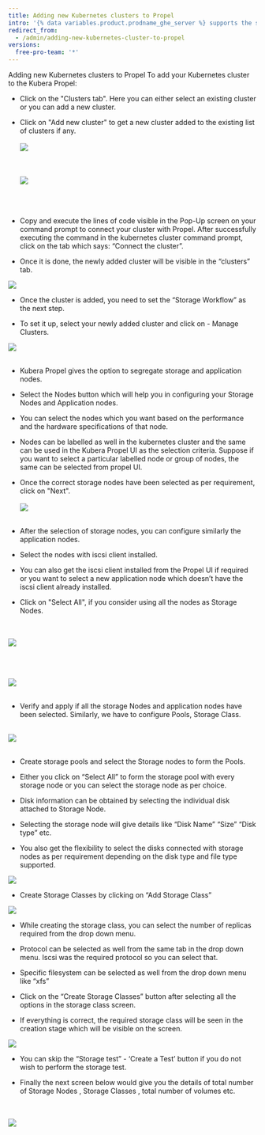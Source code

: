```yaml
---
title: Adding new Kubernetes clusters to Propel
intro: '{% data variables.product.prodname_ghe_server %} supports the same powerful API available on {% data variables.product.prodname_dotcom_the_website %} as well as its own set of API endpoints.'
redirect_from:
  - /admin/adding-new-kubernetes-cluster-to-propel
versions:
  free-pro-team: '*'
---
```


Adding new Kubernetes clusters to Propel
To add your Kubernetes cluster to the Kubera Propel:

* Click on the "Clusters tab". Here you can either select an existing cluster or you can add a new    cluster. 
* Click on "Add new cluster" to get a new cluster added to the existing list of clusters if any.
<br><br>
<a href="/assets/images/propel2.png"><img class="image-with-border" src="/assets/images/propel2.png"></a>
<br><br>
<br><br>
<a href="/assets/images/propel3.png"><img class="image-with-border" src="/assets/images/propel3.png"></a>
<br><br>
<br><br>
* Copy and execute the lines of code visible in the Pop-Up screen on your command prompt to connect your cluster with Propel. After successfully executing the command in the kubernetes cluster command prompt, click on the tab which says: “Connect the cluster”.

* Once it is done, the newly added cluster will be visible in the “clusters” tab.

<a href="/assets/images/propel4.png"><img class="image-with-border" src="/assets/images/propel4.png"></a>



* Once the cluster is added, you need to set the “Storage Workflow” as the next step. 

* To set it up, select your newly added cluster and click on - Manage Clusters. 

<a href="/assets/images/propel5.png"><img class="image-with-border" src="/assets/images/propel5.png"></a>
<br><br>


* Kubera Propel gives the option to segregate storage and application nodes.

* Select the Nodes button which will help you in configuring your Storage Nodes and Application nodes.

* You can select the nodes which you want based on the performance and the hardware specifications of that node.

* Nodes can be labelled as well in the kubernetes cluster and the same can be used in the Kubera Propel UI as the selection criteria. Suppose if you want to select a particular  labelled node or group of nodes, the same can be selected from propel UI.

* Once the correct storage nodes have been selected as per requirement, click on "Next".
<br><br>
<a href="/assets/images/propel6.png"><img class="image-with-border" src="/assets/images/propel6.png"></a>
<br><br>

* After the selection of storage nodes, you can configure similarly the application nodes.

* Select the nodes with iscsi client installed. 

* You can also get the iscsi client installed from the Propel UI if required or you want to select a new application node which doesn’t have the iscsi client already installed.

* Click on "Select All", if you consider using all the nodes as Storage Nodes.

<br><br>
<a href="/assets/images/propel7.png"><img class="image-with-border" src="/assets/images/propel7.png"></a>
<br><br>

<br><br>
<a href="/assets/images/propel8.png"><img class="image-with-border" src="/assets/images/propel8.png"></a>
<br><br>


* Verify and apply if all the storage Nodes and application nodes have been selected. Similarly, we have to configure Pools, Storage Class.
<br><br>

<a href="/assets/images/propel9.png"><img class="image-with-border" src="/assets/images/propel9.png"></a>
<br><br>

* Create storage pools and select the Storage nodes to form the Pools.

* Either you click on “Select All” to form the storage pool with every storage node or you can select the storage node as per choice.

* Disk information can be obtained by selecting the individual disk attached to Storage Node.

* Selecting  the storage node will give details like “Disk Name” “Size” “Disk type” etc.

* You also get the flexibility  to select the disks connected with storage nodes as per requirement depending on the disk type and file type supported.


<a href="/assets/images/propel10.png"><img class="image-with-border" src="/assets/images/propel10.png"></a>


* Create Storage Classes by clicking on “Add Storage Class”

<a href="/assets/images/propel11.png"><img class="image-with-border" src="/assets/images/propel11.png"></a>

* While creating the storage class, you can select the number of replicas required from the drop down menu.

* Protocol can be selected as well from the same tab in the drop down menu. Iscsi was the required protocol so you can select that.

* Specific filesystem can be selected as well from the drop down menu like “xfs”

* Click on the “Create Storage Classes” button after selecting all the options in the storage class screen.

* If everything is correct, the required storage class will be seen in the creation stage which will be visible on the screen.

<a href="/assets/images/propel13.png"><img class="image-with-border" src="/assets/images/propel13.png"></a>

* You can skip the “Storage test” - ‘Create a Test’ button if you do not wish to perform the storage test.

* Finally the next screen below would give you the details of total number of Storage Nodes , Storage Classes , total number of volumes etc.

<br><br>
<a href="/assets/images/propelnew.png"><img class="image-with-border" src="/assets/images/propelnew.png"></a>
<br><br>